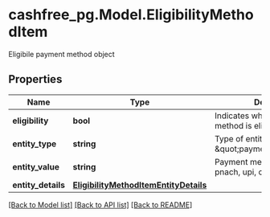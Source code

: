 # cashfree_pg.Model.EligibilityMethodItem
Eligibile payment method object

## Properties

Name | Type | Description | Notes
------------ | ------------- | ------------- | -------------
**eligibility** | **bool** | Indicates whether the payment method is eligible. | [optional] 
**entity_type** | **string** | Type of entity (e.g., \&quot;payment_methods\&quot;). | [optional] 
**entity_value** | **string** | Payment method (e.g., enach, pnach, upi, card). | [optional] 
**entity_details** | [**EligibilityMethodItemEntityDetails**](EligibilityMethodItemEntityDetails.md) |  | [optional] 

[[Back to Model list]](../README.md#documentation-for-models) [[Back to API list]](../README.md#documentation-for-api-endpoints) [[Back to README]](../README.md)

